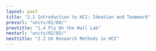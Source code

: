 ```yaml
---
layout: post
title: "2.1 Introduction to HCI: Ideation and Teamwork"
prevurl: "units/01/04/"
prevtitle: "1.4 Fly On the Wall Lab"
nexturl: "units/02/02/"
nexttitle: "2.2 UX Research Methods in HCI"
---
```



